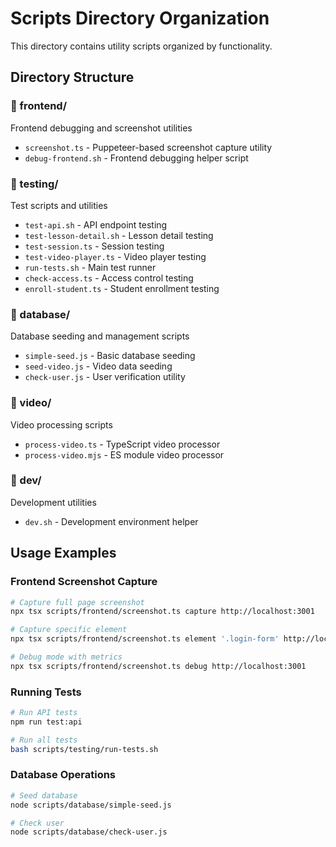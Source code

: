 # Scripts Directory Organization

This directory contains utility scripts organized by functionality.

## Directory Structure

### 📁 frontend/
Frontend debugging and screenshot utilities
- `screenshot.ts` - Puppeteer-based screenshot capture utility
- `debug-frontend.sh` - Frontend debugging helper script

### 📁 testing/
Test scripts and utilities
- `test-api.sh` - API endpoint testing
- `test-lesson-detail.sh` - Lesson detail testing
- `test-session.ts` - Session testing
- `test-video-player.ts` - Video player testing
- `run-tests.sh` - Main test runner
- `check-access.ts` - Access control testing
- `enroll-student.ts` - Student enrollment testing

### 📁 database/
Database seeding and management scripts
- `simple-seed.js` - Basic database seeding
- `seed-video.js` - Video data seeding
- `check-user.js` - User verification utility

### 📁 video/
Video processing scripts
- `process-video.ts` - TypeScript video processor
- `process-video.mjs` - ES module video processor

### 📁 dev/
Development utilities
- `dev.sh` - Development environment helper

## Usage Examples

### Frontend Screenshot Capture
```bash
# Capture full page screenshot
npx tsx scripts/frontend/screenshot.ts capture http://localhost:3001

# Capture specific element
npx tsx scripts/frontend/screenshot.ts element '.login-form' http://localhost:3001

# Debug mode with metrics
npx tsx scripts/frontend/screenshot.ts debug http://localhost:3001
```

### Running Tests
```bash
# Run API tests
npm run test:api

# Run all tests
bash scripts/testing/run-tests.sh
```

### Database Operations
```bash
# Seed database
node scripts/database/simple-seed.js

# Check user
node scripts/database/check-user.js
```